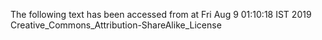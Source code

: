 The following text has been accessed from at Fri Aug 9 01:10:18 IST 2019
Creative_Commons_Attribution-ShareAlike_License
